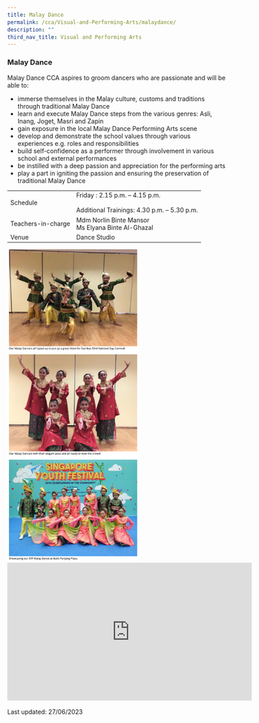 ```yaml
---
title: Malay Dance
permalink: /cca/Visual-and-Performing-Arts/malaydance/
description: ""
third_nav_title: Visual and Performing Arts
---
```

### Malay Dance

Malay Dance CCA aspires to groom dancers who are passionate and will be able to:
*   immerse themselves in the Malay culture, customs and traditions through traditional Malay Dance
*   learn and execute Malay Dance steps from the various genres: Asli, Inang, Joget, Masri and Zapin
*   gain exposure in the local Malay Dance Performing Arts scene
*   develop and demonstrate the school values through various experiences e.g. roles and responsibilities
*   build self-confidence as a performer through involvement in various school and external performances
*   be instilled with a deep passion and appreciation for the performing arts
*   play a part in igniting the passion and ensuring the preservation of traditional Malay Dance

|  |  |
|---|---|
| Schedule | Friday : 2.15 p.m. – 4.15 p.m.<br><br> Additional Trainings: 4.30 p.m. – 5.30 p.m. |
| Teachers-in-charge | Mdm Norlin Binte Mansor<br>Ms Elyana Binte Al-Ghazal|
|  Venue | Dance Studio |

<img src="/images/cca9.png" style="width:60%">

<div class="bp-youtube">

<iframe width="560" height="315" src="https://www.youtube.com/embed/Uf9_ewpYBCw" title="YouTube video player" frameborder="0" allow="accelerometer; autoplay; clipboard-write; encrypted-media; gyroscope; picture-in-picture" allowfullscreen=""></iframe>

</div>

Last updated: 27/06/2023